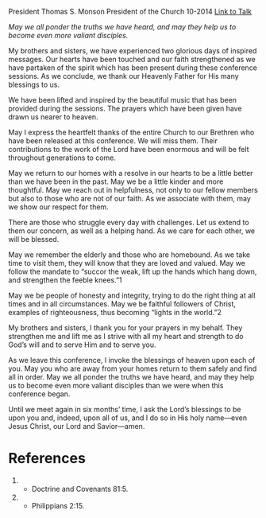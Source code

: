 President Thomas S. Monson
President of the Church
10-2014
[Link to Talk](https://www.churchofjesuschrist.org/study/general-conference/2014/10/until-we-meet-again?lang=eng)

_May we all ponder the truths we have heard, and may they help us to become even more valiant disciples._

My brothers and sisters, we have experienced two glorious days of inspired messages. Our hearts have been touched and our faith strengthened as we have partaken of the spirit which has been present during these conference sessions. As we conclude, we thank our Heavenly Father for His many blessings to us.

We have been lifted and inspired by the beautiful music that has been provided during the sessions. The prayers which have been given have drawn us nearer to heaven.

May I express the heartfelt thanks of the entire Church to our Brethren who have been released at this conference. We will miss them. Their contributions to the work of the Lord have been enormous and will be felt throughout generations to come.

May we return to our homes with a resolve in our hearts to be a little better than we have been in the past. May we be a little kinder and more thoughtful. May we reach out in helpfulness, not only to our fellow members but also to those who are not of our faith. As we associate with them, may we show our respect for them.



There are those who struggle every day with challenges. Let us extend to them our concern, as well as a helping hand. As we care for each other, we will be blessed.

May we remember the elderly and those who are homebound. As we take time to visit them, they will know that they are loved and valued. May we follow the mandate to “succor the weak, lift up the hands which hang down, and strengthen the feeble knees.”1

May we be people of honesty and integrity, trying to do the right thing at all times and in all circumstances. May we be faithful followers of Christ, examples of righteousness, thus becoming “lights in the world.”2

My brothers and sisters, I thank you for your prayers in my behalf. They strengthen me and lift me as I strive with all my heart and strength to do God’s will and to serve Him and to serve you.

As we leave this conference, I invoke the blessings of heaven upon each of you. May you who are away from your homes return to them safely and find all in order. May we all ponder the truths we have heard, and may they help us to become even more valiant disciples than we were when this conference began.

Until we meet again in six months’ time, I ask the Lord’s blessings to be upon you and, indeed, upon all of us, and I do so in His holy name—even Jesus Christ, our Lord and Savior—amen.

# References
1. - Doctrine and Covenants 81:5.
2. - Philippians 2:15.